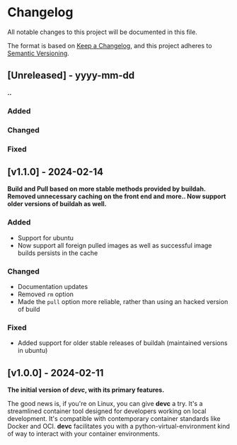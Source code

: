 # Changelog

All notable changes to this project will be documented in this file.

The format is based on [Keep a Changelog](https://keepachangelog.com/en/1.1.0/),
and this project adheres to [Semantic Versioning](https://semver.org/spec/v2.0.0.html).


## [Unreleased] - yyyy-mm-dd
**..**

### Added
### Changed
### Fixed



## [v1.1.0] - 2024-02-14
**Build and Pull based on more stable methods provided by buildah. Removed unnecessary caching on the front end and more.. Now support older versions of buildah as well.**

### Added
- Support for ubuntu
- Now support all foreign pulled images as well as successful image builds persists in the cache
### Changed
- Documentation updates
- Removed `rm` option
- Made the `pull` option more reliable, rather than using an hacked version of build
### Fixed
- Added support for older stable releases of buildah (maintained versions in ubuntu)



## [v1.0.0] - 2024-02-11
**The initial version of *devc*, with its primary features.**

The good news is, if you're on Linux, you can give **devc** a try. It's a streamlined container tool designed for developers working on local development. It's compatible with contemporary container standards like Docker and OCI. **devc** facilitates you with a python-virtual-environment kind of way to interact with your container environments.
